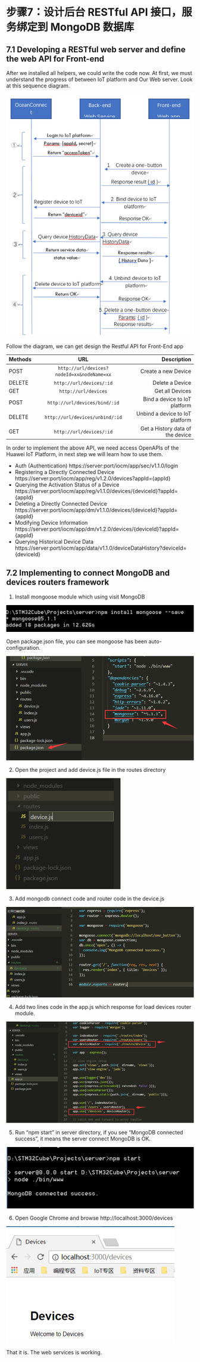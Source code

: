 # 步骤7：设计后台 RESTful API 接口，服务绑定到 MongoDB 数据库

## 7.1	Developing a RESTful web server and define the web API for Front-end

After we installed all helpers, we could write the code now. At first, we must understand the progress of between IoT platform and Our Web server. Look at this sequence diagram.

![](./image/webapp-flowchart.png)

Follow the diagram, we can get design the Restful API for Front-End app

| Methods        | URL           | Description  |
| ------------- |:-------------:| -----:|
| POST      | `http://url/devices?nodeId=xx&nodeName=xx` | Create a new Device |
| DELETE      | `http://url/devices/:id`      |   Delete a Device |
| GET | `http://url/devices`      |    Get all Devices |
| POST | `http://url/devices/bind/:id` | Bind a device to IoT platform |
| DELETE | `http://url/devices/unbind/:id` | Unbind a device to IoT platform |
| GET | `http://url/devices/:id` | Get a History data of the device |

In order to implement the above API, we need access OpenAPIs of the Huawei IoT Platform, in next step we will learn how to use them.

-	Auth (Authentication) https://server:port/iocm/app/sec/v1.1.0/login
-	Registering a Directly Connected Device https://server:port/iocm/app/reg/v1.2.0/devices?appId={appId}
-	Querying the Activation Status of a Device https://server:port/iocm/app/reg/v1.1.0/devices/{deviceId}?appId={appId}
-	Deleting a Directly Connected Device https://server:port/iocm/app/dm/v1.1.0/devices/{deviceId}?appId={appId}
-	Modifying Device Information https://server:port/iocm/app/dm/v1.2.0/devices/{deviceId}?appId={appId}
-	Querying Historical Device Data https://server:port/iocm/app/data/v1.1.0/deviceDataHistory?deviceId={deviceId}

## 7.2	Implementing to connect MongoDB and devices routers framework

1)	Install mongoose module which using visit MongoDB

![](./image/nodejs-install-mongoose-mod.png)

Open package.json file, you can see mongoose has been auto-configuration.

![](./image/nodejs-package-mongoose.png)

2)	Open the project and add device.js file in the routes directory

![](./image/nodejs-add-devices-route.png)

3)	Add mongodb connect code and router code in the device.js

![](./image/nodejs-edit-devices-route.png)

4)	Add two lines code in the app.js which response for load devices router module.

![](./image/nodejs-app-insert-device-route.png)

5)	Run “npm start” in server directory, if you see “MongoDB connected success”, it means the server connect MongoDB is OK.

![](./image/nodejs-app-start.png)

6)	Open Google Chrome and browse http://localhost:3000/devices 

![](./image/nodejs-app-devices-page.png)

That it is. The web services is working.